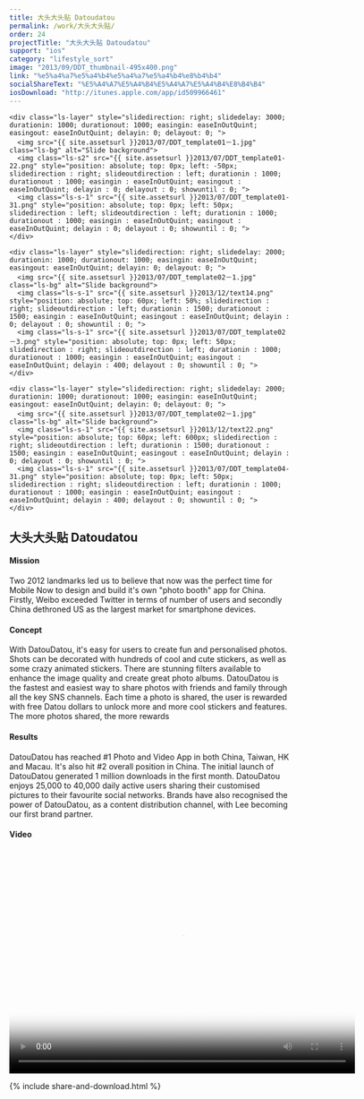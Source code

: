 ```yaml
---
title: 大头大头贴 Datoudatou
permalink: /work/大头大头贴/
order: 24
projectTitle: "大头大头贴 Datoudatou"
support: "ios"
category: "lifestyle_sort"
image: "2013/09/DDT_thumbnail-495x400.png"
link: "%e5%a4%a7%e5%a4%b4%e5%a4%a7%e5%a4%b4%e8%b4%b4"
socialShareText: "%E5%A4%A7%E5%A4%B4%E5%A4%A7%E5%A4%B4%E8%B4%B4"
iosDownload: "http://itunes.apple.com/app/id509966461"
---
```

<div class="avia-layerslider solid_bottom_border">
  <div id="layerslider_1" class="ls-wp-container">

    <div class="ls-layer" style="slidedirection: right; slidedelay: 3000; durationin: 1000; durationout: 1000; easingin: easeInOutQuint; easingout: easeInOutQuint; delayin: 0; delayout: 0; ">
      <img src="{{ site.assetsurl }}2013/07/DDT_template01－1.jpg" class="ls-bg" alt="Slide background">
      <img class="ls-s2" src="{{ site.assetsurl }}2013/07/DDT_template01-22.png" style="position: absolute; top: 0px; left: -50px; slidedirection : right; slideoutdirection : left; durationin : 1000; durationout : 1000; easingin : easeInOutQuint; easingout : easeInOutQuint; delayin : 0; delayout : 0; showuntil : 0; ">
      <img class="ls-s-1" src="{{ site.assetsurl }}2013/07/DDT_template01-31.png" style="position: absolute; top: 0px; left: 50px; slidedirection : left; slideoutdirection : left; durationin : 1000; durationout : 1000; easingin : easeInOutQuint; easingout : easeInOutQuint; delayin : 0; delayout : 0; showuntil : 0; ">
    </div>

    <div class="ls-layer" style="slidedirection: right; slidedelay: 2000; durationin: 1000; durationout: 1000; easingin: easeInOutQuint; easingout: easeInOutQuint; delayin: 0; delayout: 0; ">
      <img src="{{ site.assetsurl }}2013/07/DDT_template02－1.jpg" class="ls-bg" alt="Slide background">
      <img class="ls-s-1" src="{{ site.assetsurl }}2013/12/text14.png" style="position: absolute; top: 60px; left: 50%; slidedirection : right; slideoutdirection : left; durationin : 1500; durationout : 1500; easingin : easeInOutQuint; easingout : easeInOutQuint; delayin : 0; delayout : 0; showuntil : 0; ">
      <img class="ls-s-1" src="{{ site.assetsurl }}2013/07/DDT_template02－3.png" style="position: absolute; top: 0px; left: 50px; slidedirection : right; slideoutdirection : left; durationin : 1000; durationout : 1000; easingin : easeInOutQuint; easingout : easeInOutQuint; delayin : 400; delayout : 0; showuntil : 0; ">
    </div>

    <div class="ls-layer" style="slidedirection: right; slidedelay: 2000; durationin: 1000; durationout: 1000; easingin: easeInOutQuint; easingout: easeInOutQuint; delayin: 0; delayout: 0; ">
      <img src="{{ site.assetsurl }}2013/07/DDT_template02－1.jpg" class="ls-bg" alt="Slide background">
      <img class="ls-s-1" src="{{ site.assetsurl }}2013/12/text22.png" style="position: absolute; top: 60px; left: 600px; slidedirection : right; slideoutdirection : left; durationin : 1500; durationout : 1500; easingin : easeInOutQuint; easingout : easeInOutQuint; delayin : 0; delayout : 0; showuntil : 0; ">
      <img class="ls-s-1" src="{{ site.assetsurl }}2013/07/DDT_template04-31.png" style="position: absolute; top: 0px; left: 50px; slidedirection : right; slideoutdirection : left; durationin : 1000; durationout : 1000; easingin : easeInOutQuint; easingout : easeInOutQuint; delayin : 400; delayout : 0; showuntil : 0; ">
    </div>
  </div>
</div>

<div class="wrapper content project-detail" markdown="1">
  <h2 class="content-h2 with-bottom-line">大头大头贴 Datoudatou</h2>

#### Mission

Two 2012 landmarks led us to believe that now was the perfect time for Mobile Now to design and build it's own "photo booth" app for China. Firstly, Weibo exceeded Twitter in terms of number of users and secondly China dethroned US as the largest market for smartphone devices.

#### Concept

With DatouDatou, it's easy for users to create fun and personalised photos. Shots can be decorated with hundreds of cool and cute stickers, as well as some crazy animated stickers. There are stunning filters available to enhance the image quality and create great photo albums. DatouDatou is the fastest and easiest way to share photos with friends and family through all the key SNS channels. Each time a photo is shared, the user is rewarded with free Datou dollars to unlock more and more cool stickers and features. The more photos shared, the more rewards

#### Results

DatouDatou has reached #1 Photo and Video App in both China, Taiwan, HK and Macau. It's also hit #2 overall position in China. The initial launch of DatouDatou generated 1 million downloads in the first month. DatouDatou enjoys 25,000 to 40,000 daily active users sharing their customised pictures to their favourite social networks. Brands have also recognised the power of DatouDatou, as a content distribution channel, with Lee becoming our first brand partner.

#### Video

<link href="http://vjs.zencdn.net/4.4/video-js.css" rel="stylesheet" />
<script type="text/javascript" src="http://vjs.zencdn.net/4.4/video.js"></script>
<video class="video-js vjs-default-skin" controls="controls" preload="auto" width="618" height="400" poster="{{ site.assetsurl }}2014/05/datouthumbnail.jpg" data-setup="{}">
  <source src="{{ site.assetsurl }}videos/DDTen.mp4" type="video/mp4" ></source>
  <source src="{{ site.assetsurl }}videos/DDTen.webm" type="video/webm" ></source>
  <source src="{{ site.assetsurl }}videos/DDTen.ogv" type="video/ogg" ></source>
</video>

</div>

{% include share-and-download.html %}

<script>
$(document).ready(function() {
  if (typeof $.fn.layerSlider == "undefined") {
    lsShowNotice('layerslider_1','jquery');
  }
  else if (typeof $.transit == "undefined" || typeof $.transit.modifiedForLayerSlider == "undefined") {
    lsShowNotice('layerslider_1', 'transit');
  }
  else
  {
    $("#layerslider_1").layerSlider({
      width : '1440px',
      height : '650px',
      responsive : true,
      responsiveUnder : 0,
      sublayerContainer : 0,
      autoStart : false,
      pauseOnHover : true,
      firstLayer : 1,
      animateFirstLayer : true,
      randomSlideshow : false,
      twoWaySlideshow : true,
      loops : 0,
      forceLoopNum : true,
      autoPlayVideos : false,
      autoPauseSlideshow : 'auto',
      youtubePreview : 'maxresdefault.jpg',
      keybNav : true,
      touchNav : true,
      skin : 'fullwidth',
      skinsPath : '../../css/LayerSlider/skins/',
      globalBGColor : '#ffffff',
      navPrevNext : true,
      navStartStop : false,
      navButtons : true,
      hoverPrevNext : true,
      hoverBottomNav : false,
      showBarTimer : false,
      showCircleTimer : true,
      thumbnailNavigation : 'hover',
      tnWidth : 100,
      tnHeight : 60,
      tnContainerWidth : '60%',
      tnActiveOpacity : 35,
      tnInactiveOpacity : 100,
      imgPreload : true,
      yourLogo : false,
      yourLogoStyle : 'left: 10px; top: 10px;',
      yourLogoLink : false,
      yourLogoTarget : '_self',
      cbInit : function(element) { },
      cbStart : function(data) { },
      cbStop : function(data) { },
      cbPause : function(data) { },
      cbAnimStart : function(data) { },
      cbAnimStop : function(data) { },
      cbPrev : function(data) { },
      cbNext : function(data) { }
    });
  }
});
</script>
